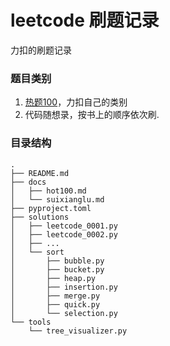 # leetcode 刷题记录
力扣的刷题记录

### 题目类别
1. [热题100](https://leetcode.cn/studyplan/top-100-liked/)，力扣自己的类别
2. 代码随想录，按书上的顺序依次刷.

### 目录结构
```
.
├── README.md
├── docs
│   ├── hot100.md
│   └── suixianglu.md
├── pyproject.toml
├── solutions
│   ├── leetcode_0001.py
│   ├── leetcode_0002.py
│   ├── ...
│   └── sort
│       ├── bubble.py
│       ├── bucket.py
│       ├── heap.py
│       ├── insertion.py
│       ├── merge.py
│       ├── quick.py
│       └── selection.py
└── tools
    └── tree_visualizer.py
```
